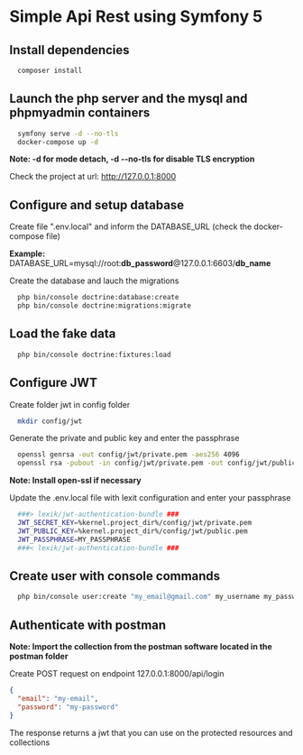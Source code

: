# Simple Api Rest using Symfony 5

## Install dependencies

```bash
  composer install
```

## Launch the php server and the mysql and phpmyadmin containers

```bash
  symfony serve -d --no-tls
  docker-compose up -d
```

**Note: -d for mode detach, -d --no-tls for disable TLS encryption**

Check the project at url: http://127.0.0.1:8000

## Configure and setup database

Create file ".env.local" and inform the DATABASE_URL (check the docker-compose file)

**Example:** DATABASE_URL=mysql://root:**db_password**@127.0.0.1:6603/**db_name**

Create the database and lauch the migrations

```bash
  php bin/console doctrine:database:create
  php bin/console doctrine:migrations:migrate
```

## Load the fake data 

```bash
  php bin/console doctrine:fixtures:load
```

## Configure JWT

Create folder jwt in config folder

```bash
  mkdir config/jwt
```

Generate the private and public key and enter the passphrase

```bash
  openssl genrsa -out config/jwt/private.pem -aes256 4096
  openssl rsa -pubout -in config/jwt/private.pem -out config/jwt/public.pem
```

**Note: Install open-ssl if necessary**

Update the .env.local file with lexit configuration and enter your passphrase

```bash
  ###> lexik/jwt-authentication-bundle ###
  JWT_SECRET_KEY=%kernel.project_dir%/config/jwt/private.pem
  JWT_PUBLIC_KEY=%kernel.project_dir%/config/jwt/public.pem
  JWT_PASSPHRASE=MY_PASSPHRASE
  ###< lexik/jwt-authentication-bundle ###
```

## Create user with console commands

```bash
  php bin/console user:create "my_email@gmail.com" my_username my_password
```

## Authenticate with postman

**Note: Import the collection from the postman software located in the postman folder**

Create POST request on endpoint 127.0.0.1:8000/api/login

```json
{
  "email": "my-email",
  "password": "my-password"
}
```

The response returns a jwt that you can use on the protected resources and collections
